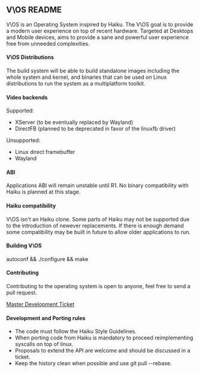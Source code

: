 ## V\OS README

V\OS is an Operating System inspired by Haiku.
The V\OS goal is to provide a modern user experience on top of recent hardware. Targeted at Desktops and Mobile devices, aims to provide a sane and powerful user experience free from unneeded complexities.

#### V\OS Distributions

The build system will be able to build standalone images including the whole system and kernel,
and binaries that can be used on Linux distributions to run the system as a multiplatform toolkit.

#### Video backends

Supported:
* XServer (to be eventually replaced by Wayland)
* DirectFB (planned to be deprecated in favor of the linuxfb driver)

Unsupported:
* Linux direct framebuffer
* Wayland

#### ABI ####

Applications ABI will remain unstable until R1. No binary compatibility with Haiku is planned at this stage.

#### Haiku compatibility

V\OS isn't an Haiku clone. Some parts of Haiku may not be supported due to the introduction
of newever replacements. If there is enough demand some compatibility may be built in future
to allow older applications to run.

#### Building V\OS

autoconf && ./configure && make

#### Contributing

Contributing to the operating system is open to anyone, feel free to send a pull request.

[Master Development Ticket](https://github.com/Barrett17/V-OS/issues/1)

#### Development and Porting rules

* The code must follow the Haiku Style Guidelines.
* When porting code from Haiku is mandatory to proceed reimplementing syscalls on top of linux.
* Proposals to extend the API are welcome and should be discussed in a ticket.
* Keep the history clean when possible and use git pull --rebase.

